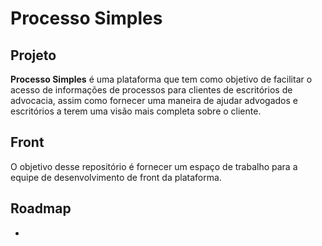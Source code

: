 # Processo Simples

## Projeto

<b>Processo Simples</b> é uma plataforma que tem como objetivo de facilitar o acesso de informações de processos para clientes de escritórios de advocacia, assim como fornecer uma maneira de ajudar advogados e escritórios a terem uma visão mais completa sobre o cliente.

## Front

O objetivo desse repositório é fornecer um espaço de trabalho para a equipe de desenvolvimento de front da plataforma.

## Roadmap

- 
